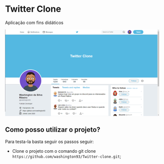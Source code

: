 # Twitter Clone
Aplicação com fins didáticos

<p align="center">
  <img src="images/preview.png">
</p>

## Como posso utilizar o projeto?
Para testa-la basta seguir os passos seguir:

 * Clone o projeto com o comando git clone `https://github.com/washington93/Twitter-clone.git`;
